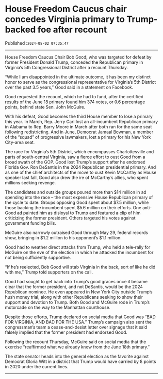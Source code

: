 # House Freedom Caucus chair concedes Virginia primary to Trump-backed foe after recount

Published :`2024-08-02 07:35:47`

---

House Freedom Caucus Chair Bob Good, who was targeted for defeat by former President Donald Trump, conceded the Republican primary in Virginia’s 5th Congressional District after a recount Thursday.

“While I am disappointed in the ultimate outcome, it has been my distinct honor to serve as the congressional representative for Virginia’s 5th District over the past 3.5 years,” Good said in a statement on Facebook.

Good requested the recount, which he had to fund, after the certified results of the June 18 primary found him 374 votes, or 0.6 percentage points, behind state Sen. John McGuire.

With his defeat, Good becomes the third House member to lose a primary this year. In March, Rep. Jerry Carl lost an all-incumbent Republican primary in Alabama to Rep. Barry Moore in March after both ran for the same seat following redistricting. And in June, Democrat Jamaal Bowman, a member of the “squad” of progressive lawmakers, lost a primary for his New York City-area seat.

The race for Virginia’s 5th District, which encompasses Charlottesville and parts of south-central Virginia, saw a fierce effort to oust Good from a broad swath of the GOP. Good lost Trump’s support after he endorsed Florida Gov. Ron DeSantis in the 2024 Republican presidential primary. And as one of the chief architects of the move to oust Kevin McCarthy as House speaker last fall, Good also drew the ire of McCarthy’s allies, who spent millions seeking revenge.

The candidates and outside groups poured more than $14 million in ad spending into the race – the most expensive House Republican primary of the cycle to date. Groups opposing Good spent about $7.5 million, while those backing the incumbent spent $5.6 million on their efforts. One anti-Good ad painted him as disloyal to Trump and featured a clip of him criticizing the former president. Others targeted his votes against government funding bills.

McGuire also narrowly outraised Good through May 29, federal records show, bringing in $1.2 million to his opponent’s $1.1 million.

Good had to weather direct attacks from Trump, who held a tele-rally for McGuire on the eve of the election in which he attacked the incumbent for not being sufficiently supportive.

“If he’s reelected, Bob Good will stab Virginia in the back, sort of like he did with me,” Trump told supporters on the call.

Good had sought to get back into Trump’s good graces once it became clear that the former president, and not DeSantis, would be the 2024 Republican nominee. He even appeared in New York City outside Trump’s hush money trial, along with other Republicans seeking to show their support and devotion to Trump. Both Good and McGuire rode in Trump’s motorcade on the way to the Manhattan courthouse.

Despite those efforts, Trump declared on social media that Good was “BAD FOR VIRGINIA, AND BAD FOR THE USA.” Trump’s campaign also sent the congressman’s team a cease-and-desist letter over signage that it said falsely implied that the former president had endorsed Good.

Following the recount Thursday, McGuire said on social media that the exercise “reaffirmed what we already knew from the June 18th primary.”

The state senator heads into the general election as the favorite against Democrat Gloria Witt in a district that Trump would have carried by 8 points in 2020 under the current lines.

---

